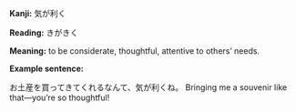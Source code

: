 __Kanji:__ 気が利く

**Reading:** きがきく

**Meaning:**  to be considerate, thoughtful, attentive to others’ needs.

**Example sentence:** 

お土産を買ってきてくれるなんて、気が利くね。
Bringing me a souvenir like that—you’re so thoughtful!

